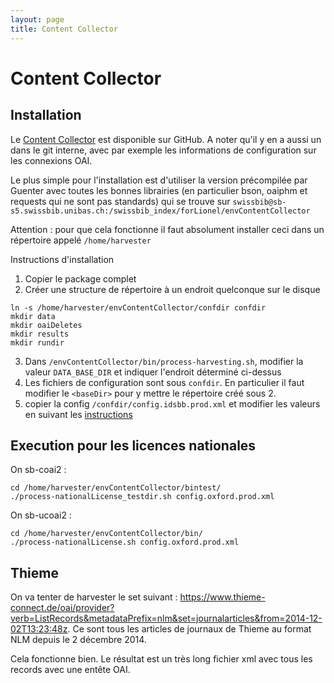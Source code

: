 ```yaml
---
layout: page
title: Content Collector
---
```


# Content Collector

## Installation

Le [Content Collector](https://github.com/swissbib/contentCollector) est disponible sur GitHub. A noter qu'il y en a aussi un dans le git interne, avec par exemple les informations de configuration sur les connexions OAI.

Le plus simple pour l'installation est d'utiliser la version précompilée par Guenter avec toutes les bonnes librairies (en particulier bson, oaiphm et requests qui ne sont pas standards) qui se trouve sur `swissbib@sb-s5.swissbib.unibas.ch:/swissbib_index/forLionel/envContentCollector`

Attention : pour que cela fonctionne il faut absolument installer ceci dans un répertoire appelé `/home/harvester`

Instructions d'installation

1. Copier le package complet
2. Créer une structure de répertoire à un endroit quelconque sur le disque

```
ln -s /home/harvester/envContentCollector/confdir confdir
mkdir data
mkdir oaiDeletes
mkdir results
mkdir rundir
```

3. Dans `/envContentCollector/bin/process-harvesting.sh`, modifier la valeur `DATA_BASE_DIR` et indiquer l'endroit déterminé ci-dessus
4. Les fichiers de configuration sont sous `confdir`. En particulier il faut modifier le `<baseDir>` pour y mettre le répertoire créé sous 2.
5. copier la config `/confdir/config.idsbb.prod.xml` et modifier les valeurs en suivant les [instructions](http://www.swissbib.org/wiki/index.php?title=Members:HarvestingInfrastructure#Elementnamen_.2F_Tags)


## Execution pour les licences nationales

On sb-coai2 :

```
cd /home/harvester/envContentCollector/bintest/
./process-nationalLicense_testdir.sh config.oxford.prod.xml
```

On sb-ucoai2 :

```
cd /home/harvester/envContentCollector/bin/
./process-nationalLicense.sh config.oxford.prod.xml
```


## Thieme

On va tenter de harvester le set suivant :
<https://www.thieme-connect.de/oai/provider?verb=ListRecords&metadataPrefix=nlm&set=journalarticles&from=2014-12-02T13:23:48z>. Ce sont tous les articles de journaux de Thieme au format NLM depuis le 2 décembre 2014.

Cela fonctionne bien. Le résultat est un très long fichier xml avec tous les records avec une entête OAI.
